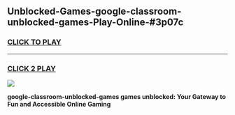 
## Unblocked-Games-google-classroom-unblocked-games-Play-Online-#3p07c
<h3>
<a href="https://premium.freeplayer.one?title=google-classroom-unblocked-games&ref=27F">CLICK TO PLAY</a></h3>
<hr>

<h3>
<a href="https://premium.freeplayer.one?title=google-classroom-unblocked-games&ref=27F">CLICK 2 PLAY</a>
  
</h3>

<a href="https://premium.freeplayer.one?title=google-classroom-unblocked-games&ref=27F"><img src="https://clearcache.store/games.png"></a>


**google-classroom-unblocked-games games unblocked: Your Gateway to Fun and Accessible Online Gaming**
